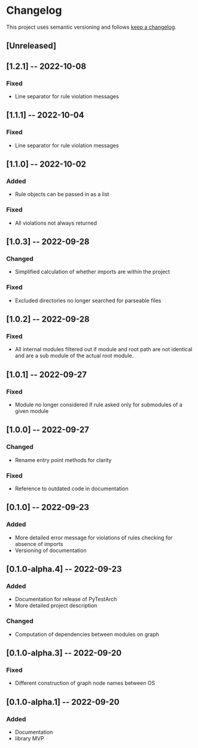 # Changelog

This project uses semantic versioning and follows [keep a changelog](https://keepachangelog.com).


## [Unreleased]
## [1.2.1] -- 2022-10-08
### Fixed
- Line separator for rule violation messages


## [1.1.1] -- 2022-10-04
### Fixed
- Line separator for rule violation messages

## [1.1.0] -- 2022-10-02
### Added
- Rule objects can be passed in as a list

### Fixed
- All violations not always returned

## [1.0.3] -- 2022-09-28
### Changed
- Simplified calculation of whether imports are within the project

### Fixed
- Excluded directories no longer searched for parseable files

## [1.0.2] -- 2022-09-28
### Fixed
- All internal modules filtered out if module and root path are not identical and are a sub module of the actual root module.

## [1.0.1] -- 2022-09-27
### Fixed
- Module no longer considered if rule asked only for submodules of a given module

## [1.0.0] -- 2022-09-27
### Changed
- Rename entry point methods for clarity

### Fixed
- Reference to outdated code in documentation

## [0.1.0] -- 2022-09-23
### Added
- More detailed error message for violations of rules checking for absence of imports
- Versioning of documentation

## [0.1.0-alpha.4] -- 2022-09-23
### Added
- Documentation for release of PyTestArch
- More detailed project description

### Changed
- Computation of dependencies between modules on graph

## [0.1.0-alpha.3] -- 2022-09-20
### Fixed
- Different construction of graph node names between OS

## [0.1.0-alpha.1] -- 2022-09-20
### Added
- Documentation
- library MVP